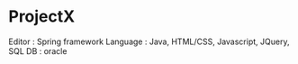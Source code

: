 # ProjectX

Editor : Spring framework
Language : Java, HTML/CSS, Javascript, JQuery, SQL
DB : oracle
